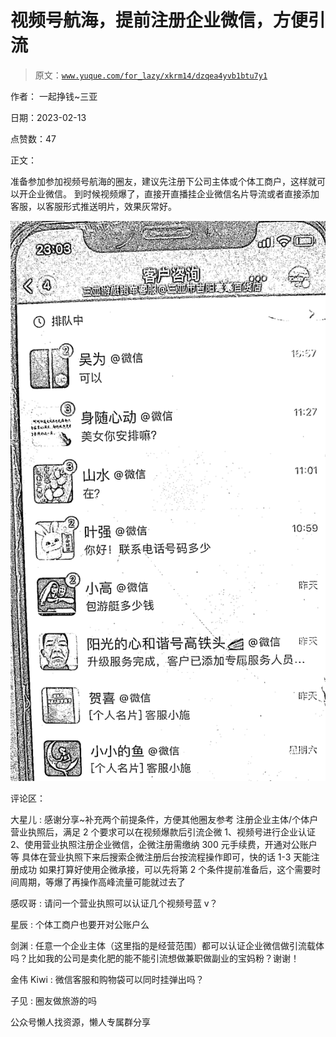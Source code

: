 # 视频号航海，提前注册企业微信，方便引流

> 原文：[`www.yuque.com/for_lazy/xkrm14/dzqea4yvb1btu7y1`](https://www.yuque.com/for_lazy/xkrm14/dzqea4yvb1btu7y1)



作者： 一起挣钱~三亚



日期：2023-02-13



点赞数：47



正文：



准备参加参加视频号航海的圈友，建议先注册下公司主体或个体工商户，这样就可以开企业微信。 到时候视频爆了，直接开直播挂企业微信名片导流或者直接添加客服，以客服形式推送明片，效果灰常好。



![](img/c7e6202f05133339c440fc20448de7c8.png)  

评论区：



大星儿 : 感谢分享~补充两个前提条件，方便其他圈友参考 注册企业主体/个体户营业执照后，满足 2 个要求可以在视频爆款后引流企微 1、视频号进行企业认证 2、使用营业执照注册企业微信，企微注册需缴纳 300 元手续费，开通对公账户等 具体在营业执照下来后搜索企微注册后台按流程操作即可，快的话 1-3 天能注册成功 如果打算好使用企微承接，可以先将第 2 个条件提前准备后，这个需要时间周期，等爆了再操作高峰流量可能就过去了



感叹哥 : 请问一个营业执照可以认证几个视频号蓝 v？



星辰 : 个体工商户也要开对公账户么



剑渊 : 任意一个企业主体（这里指的是经营范围）都可以认证企业微信做引流载体吗？比如我的公司是卖化肥的能不能引流想做兼职做副业的宝妈粉？谢谢！



金伟 Kiwi : 微信客服和购物袋可以同时挂弹出吗？



子见 : 圈友做旅游的吗



公众号懒人找资源，懒人专属群分享

</ne-p>